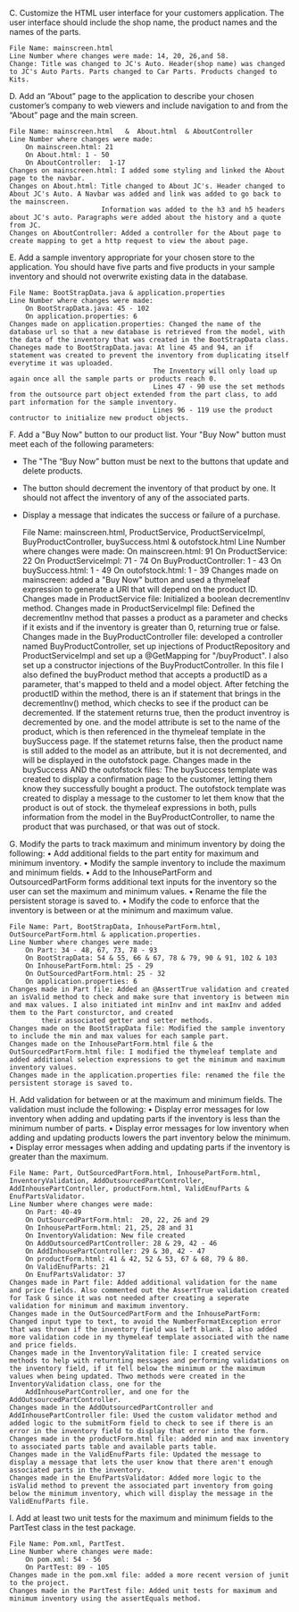 
C.  Customize the HTML user interface for your customers application. The user interface should include the shop name, the product names and the names of the parts.
    
    File Name: mainscreen.html
    Line Number where changes were made: 14, 20, 26,and 58.
    Change: Title was changed to JC's Auto. Header(shop name) was changed to JC's Auto Parts. Parts changed to Car Parts. Products changed to Kits.

D.  Add an “About” page to the application to describe your chosen customer’s company to web viewers and include navigation to and from the “About” page and the main screen.
    
    File Name: mainscreen.html   &  About.html  & AboutController
    Line Number where changes were made: 
        On mainscreen.html: 21
        On About.html: 1 - 50
        On AboutController:  1-17 
    Changes on mainscreen.html: I added some styling and linked the About page to the navbar.
    Changes on About.html: Title changed to About JC's. Header changed to About JC's Auto. A Navbar was added and link was added to go back to the mainscreen.
                           Information was added to the h3 and h5 headers about JC's auto. Paragraphs were added about the history and a quote from JC.
    Changes on AboutController: Added a controller for the About page to create mapping to get a http request to view the about page.

E.  Add a sample inventory appropriate for your chosen store to the application. You should have five parts and five products in your sample inventory and should not overwrite existing data in the database.
    
    File Name: BootStrapData.java & application.properties
    Line Number where changes were made:
        On BootStrapData.java: 45 - 102
        On application.properties: 6
    Changes made on application.properties: Changed the name of the database url so that a new database is retrieved from the model, with the data of the inventory that was created in the BootStrapData class.
    Chaneges made to BootStrapData.java: At line 45 and 94, an if statement was created to prevent the inventory from duplicating itself everytime it was uploaded.
                                        The Inventory will only load up again once all the sample parts or products reach 0.
                                        Lines 47 - 90 use the set methods from the outsource part object extended from the part class, to add part information for the sample inventory.
                                        Lines 96 - 119 use the product contructor to initialize new product objects. 

F. Add a "Buy Now" button to our product list. Your "Buy Now" button must meet each of the following parameters:
- The "The “Buy Now” button must be next to the buttons that update and delete products.
- The button should decrement the inventory of that product by one. It should not affect the inventory of any of the associated parts.
- Display a message that indicates the success or failure of a purchase.

    
    File Name: mainscreen.html, ProductService, ProductServiceImpl, BuyProductController, buySuccess.html & outofstock.html
    Line Number where changes were made:
        On mainscreen.html: 91
        On ProductService: 22
        On ProductServiceImpl: 71 - 74
        On BuyProductController: 1 - 43
        On buySuccess.html: 1 - 49
        On outofstock.html: 1 - 39
    Changes made on mainscreen: added a "Buy Now" button and used a thymeleaf expression to generate a URl that will depend on the product ID.
    Changes made in ProductService file: Initialized a boolean decrementInv method.
    Changes made in ProductServiceImpl file: Defined the decrementInv method that passes a product as a parameter and checks if it exists and if the inventory is greater than 0, returning true or false. 
    Changes made in the BuyProductController file: developed a controller named BuyProductController, set up injections of ProductRepository and ProductServiceImpl and set up a @GetMapping for "/buyProduct". 
            I also set up a constructor injections of the BuyProductController. In this file I also defined the buyProduct method that accepts a productID as a parameter, that's mapped to theId and a model object.
            After fetching the productID within the method, there is an if statement that brings in the decrementInv() method, which checks to see if the product can be decremented. If the statement returns true, 
            then the product inventroy is decremented by one. and the model attribute is set to the name of the product, which is then referenced in the thymeleaf template in the buySuccess page.
            If the statemet returns false, then the product name is still added to the model as an attribute, but it is not decremented, and will be displayed in the outofstock page.
    Changes made in the buySuccess AND the outofstock files: The buySuccess template was created to display a confirmation page to the customer, letting them know they successfully bought a product. The outofstock template
            was created to display a message to the customer to let them know that the product is out of stock. the thymeleaf expressions in both, pulls information from the model in the BuyProductController, to name the product that
            was purchased, or that was out of stock. 

G.  Modify the parts to track maximum and minimum inventory by doing the following:
•  Add additional fields to the part entity for maximum and minimum inventory.
•  Modify the sample inventory to include the maximum and minimum fields.
•  Add to the InhousePartForm and OutsourcedPartForm forms additional text inputs for the inventory so the user can set the maximum and minimum values.
•  Rename the file the persistent storage is saved to.
•  Modify the code to enforce that the inventory is between or at the minimum and maximum value.

    File Name: Part, BootStrapData, InhousePartForm.html, OutSourcePartForm.html & application.properties.
    Line Number where changes were made:
        On Part: 34 - 48, 67, 73, 78 - 93
        On BootStrapData: 54 & 55, 66 & 67, 78 & 79, 90 & 91, 102 & 103
        On InhousePartForm.html: 25 - 29
        On OutSourcedPartForm.html: 25 - 32
        On application.properties: 6
    Changes made in Part file: Added an @AssertTrue validation and created an isValid method to check and make sure that inventory is between min and max values. I also initiated int minInv and int maxInv and added them to the Part consturctor, and created
            their associated getter and setter methods. 
    Changes made on the BootStrapData file: Modified the sample inventory to include the min and max values for each sample part. 
    Changes made on the InhousePartForm.html file & the OutSourcedPartForm.html file: I modified the thymeleaf template and added additional selection expressions to get the minimum and maximum inventory values.
    Changes made in the application.properties file: renamed the file the persistent storage is saved to.

H.  Add validation for between or at the maximum and minimum fields. The validation must include the following:
•  Display error messages for low inventory when adding and updating parts if the inventory is less than the minimum number of parts.
•  Display error messages for low inventory when adding and updating products lowers the part inventory below the minimum.
•  Display error messages when adding and updating parts if the inventory is greater than the maximum.

    File Name: Part, OutSourcedPartForm.html, InhousePartForm.html, InventoryValidation, AddOutsourcedPartController, AddInhousePartController, productForm.html, ValidEnufParts & EnufPartsValidator.
    Line Number where changes were made:
        On Part: 40-49
        On OutSourcedPartForm.html:  20, 22, 26 and 29
        On InhousePartForm.html: 21, 25, 28 and 31
        On InventoryValidation: New file created
        On AddOutsourcedPartController: 28 & 29, 42 - 46
        On AddInhousePartController: 29 & 30, 42 - 47
        On productForm.html: 41 & 42, 52 & 53, 67 & 68, 79 & 80.
        On ValidEnufParts: 21
        On EnufPartsValidator: 37
    Changes made in Part file: Added additional validation for the name and price fields. Also commented out the AssertTrue validation created for Task G since it was not needed after creating a seperate validation for minimum and maximum inventory.
    Changes made in the OutSourcedPartForm and the InhousePartForm: Changed input type to text, to avoid the NumberFormatException error that was thrown if the inventory field was left blank. I also added more validation code in my thymeleaf template associated with the name and price fields.
    Changes made in the InventoryValitation file: I created service methods to help with returnting messages and performing validations on the inventory field, if it fell below the minimum or the maximum values when being updated. Thwo methods were created in the InventoryValidation class, one for the
        AddInhousePartController, and one for the AddOutsourcedPartController. 
    Changes made in the AddOutsourcedPartController and AddInhousePartController file: Used the custom validator method and added logic to the submitForm field to check to see if there is an error in the inventory field to display that error into the form. 
    Changes made in the productForm.html file: added min and max inventory to associated parts table and available parts table.
    Changes made in the ValidEnufParts file: Updated the message to display a message that lets the user know that there aren't enough associated parts in the inventory. 
    Changes made in the EnufPartsValidator: Added more logic to the isValid method to prevent the associated part inventory from going below the minimum inventory, which will display the message in the ValidEnufParts file. 

I. Add at least two unit tests for the maximum and minimum fields to the PartTest class in the test package.

    File Name: Pom.xml, PartTest.
    Line Number where changes were made: 
        On pom.xml: 54 - 56
        On PartTest: 89 - 105
    Changes made in the pom.xml file: added a more recent version of junit to the project. 
    Changes made in the PartTest file: Added unit tests for maximum and minimum inventory using the assertEquals method.
